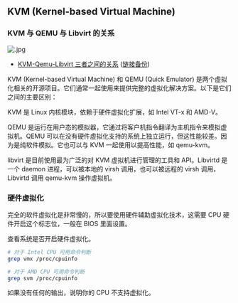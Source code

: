 ## KVM (Kernel-based Virtual Machine)

### KVM 与 QEMU 与 Libvirt 的关系

![.jpg](https://user-images.githubusercontent.com/1998490/223427418-84015b3d-b6ef-4da9-bf46-049e9bf86699.png)

- [KVM-Qemu-Libvirt 三者之间的关系](https://blog.51cto.com/changfei/1672147) ([链接备份](https://archive.ph/TwVct))

KVM (Kernel-based Virtual Machine) 和 QEMU (Quick Emulator) 是两个虚拟化相关的开源项目。它们通常一起使用来提供完整的虚拟化解决方案。以下是它们之间的主要区别：

KVM 是 Linux 内核模块，依赖于硬件虚拟化扩展，如 Intel VT-x 和 AMD-V。

QEMU 是运行在用户态的模拟器，它通过将客户机指令翻译为主机指令来模拟虚拟机。QEMU 可以在没有硬件虚拟化支持的系统上独立运行，但这性能较差。因为是纯软件模拟。它也可以与 KVM 一起使用以提高性能，如 qemu-kvm。

libvirt 是目前使用最为广泛的对 KVM 虚拟机进行管理的工具和 API。Libvirtd 是一个 daemon 进程，可以被本地的 virsh 调用，也可以被远程的 virsh 调用，Libvirtd 调用 qemu-kvm 操作虚拟机。

### 硬件虚拟化

完全的软件虚拟化是非常慢的，所以要使用硬件辅助虚拟化技术，这需要 CPU 硬件开启这个标志位，一般在 BIOS 里面设置。

查看系统是否开启硬件虚拟化。

```sh
# 对于 Intel CPU 可用命令判断
grep vmx /proc/cpuinfo

# 对于 AMD CPU 可用命令判断
grep svm /proc/cpuinfo
```

如果没有任何的输出，说明你的 CPU 不支持虚拟化。
